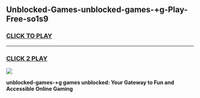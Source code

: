 
## Unblocked-Games-unblocked-games-+g-Play-Free-so1s9
<h3>
<a href="https://premium76.site?title=unblocked-games-+g&ref=23A">CLICK TO PLAY</a></h3>
<hr>

<h3>
<a href="https://premium76.site?title=unblocked-games-+g&ref=23A">CLICK 2 PLAY</a>
  
</h3>

<a href="https://premium76.site?title=unblocked-games-+g&ref=23A"><img src="https://clearcache.store/games.png"></a>


**unblocked-games-+g games unblocked: Your Gateway to Fun and Accessible Online Gaming**
